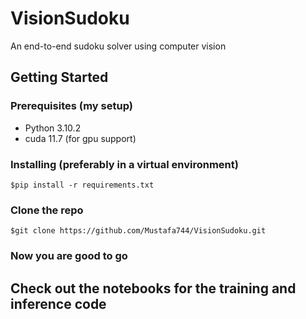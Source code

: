 # VisionSudoku

An end-to-end sudoku solver using computer vision

## Getting Started

### Prerequisites (my setup)

- Python 3.10.2
- cuda 11.7 (for gpu support)

### Installing (preferably in a virtual environment)

`$pip install -r requirements.txt`

### Clone the repo

`$git clone https://github.com/Mustafa744/VisionSudoku.git`

### Now you are good to go

## Check out the notebooks for the training and inference code
